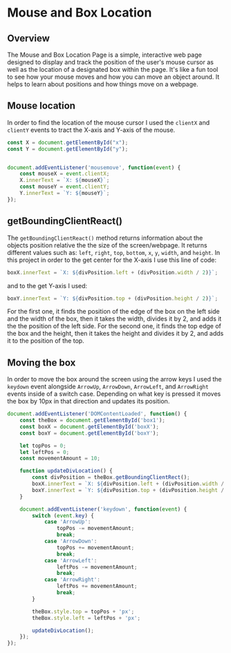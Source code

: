 # Mouse and Box Location

## Overview
The Mouse and Box Location Page is a simple, interactive web page designed to display and track the position of the user's mouse cursor as well as the location of a designated box within the page.
It's like a fun tool to see how your mouse moves and how you can move an object around. It helps to learn about positions and how things move on a webpage.

## Mouse location
In order to find the location of the mouse cursor I used the `clientX` and `clientY` events to tract the X-axis and Y-axis of the mouse.
```javascript
const X = document.getElementById("x");
const Y = document.getElementById("y");


document.addEventListener('mousemove', function(event) {
    const mouseX = event.clientX;
    X.innerText = `X: ${mouseX}`;
    const mouseY = event.clientY;
    Y.innerText = `Y: ${mouseY}`;
});
```

## getBoundingClientReact()
The `getBoundingClientReact()` method returns information about the objects position relative the the size of the screen/webpage. It returns different values such as: `left`, `right`, `top`, `bottom`, `x`, `y`, `width`, and `height`. In this project in order to the get center for the X-axis I use this line of code: 
```javascript 
boxX.innerText = `X: ${divPosition.left + (divPosition.width / 2)}`;
```
and to the get Y-axis I used: 
```javascript 
boxY.innerText = `Y: ${divPosition.top + (divPosition.height / 2)}`;
```
 For the first one, it finds the position of the edge of the box on the left side and the width of the box, then it takes the width, divides it by 2, and adds it the the position of the left side. For the second one, it finds the top edge of the box and the height, then it takes the height and divides it by 2, and adds it to the position of the top.

## Moving the box
In order to move the box around the screen using the arrow keys I used the `keydown` event alongside `ArrowUp`, `ArrowDown`, `ArrowLeft`, and `ArrowRight` events inside of a switch case. Depending on what key is pressed it moves the box by 10px in that direction and updates its position.
```javascript
document.addEventListener('DOMContentLoaded', function() {
    const theBox = document.getElementById('box1');
    const boxX = document.getElementById('boxX');
    const boxY = document.getElementById('boxY');

    let topPos = 0;
    let leftPos = 0;
    const movementAmount = 10;

    function updateDivLocation() {
        const divPosition = theBox.getBoundingClientRect();
        boxX.innerText = `X: ${divPosition.left + (divPosition.width / 2)}`;
        boxY.innerText = `Y: ${divPosition.top + (divPosition.height / 2)}`;
    }

    document.addEventListener('keydown', function(event) {
        switch (event.key) {
            case 'ArrowUp':
                topPos -= movementAmount;
                break;
            case 'ArrowDown':
                topPos += movementAmount;
                break;
            case 'ArrowLeft':
                leftPos -= movementAmount;
                break;
            case 'ArrowRight':
                leftPos += movementAmount;
                break;
        }

        theBox.style.top = topPos + 'px';
        theBox.style.left = leftPos + 'px';

        updateDivLocation();
    });
});
```

